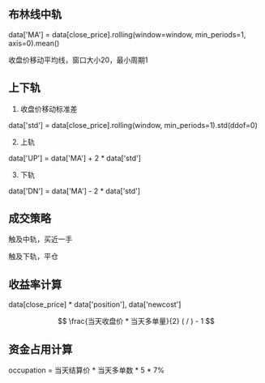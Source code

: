 

## 布林线中轨
data['MA'] = data[close_price].rolling(window=window, min_periods=1, axis=0).mean()

收盘价移动平均线，窗口大小20，最小周期1
## 上下轨

1. 收盘价移动标准差

data['std'] = data[close_price].rolling(window, min_periods=1).std(ddof=0)

2. 上轨

data['UP'] = data['MA'] + 2 * data['std']

3. 下轨

data['DN'] = data['MA'] - 2 * data['std']

## 成交策略

触及中轨，买近一手

触及下轨，平仓

## 收益率计算
data[close_price] * data['position'], data['newcost']

$$
\frac{当天收盘价 * 当天多单量}{2}
( /  ) - 1
$$
## 资金占用计算
occupation = 当天结算价 * 当天多单数 * 5 * 7%
